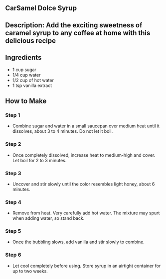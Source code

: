 ## CarSamel Dolce Syrup

## Description: Add the exciting sweetness of caramel syrup to any coffee at home with this delicious recipe

## Ingredients

- 1 cup sugar
- 1/4 cup water
- 1/2 cup of hot water
- 1 tsp vanilla extract

## How to Make

### Step 1

- Combine sugar and water in a small saucepan over medium heat until it dissolves, about 3 to 4 minutes. Do not let it boil.

### Step 2

- Once completely dissolved, increase heat to medium-high and cover. Let boil for 2 to 3 minutes.

### Step 3

- Uncover and stir slowly until the color resembles light honey, about 6 minutes.

### Step 4

- Remove from heat. Very carefully add hot water. The mixture may spurt when adding water, so stand back.

### Step 5

- Once the bubbling slows, add vanilla and stir slowly to combine.

### Step 6

- Let cool completely before using. Store syrup in an airtight container for up to two weeks.

